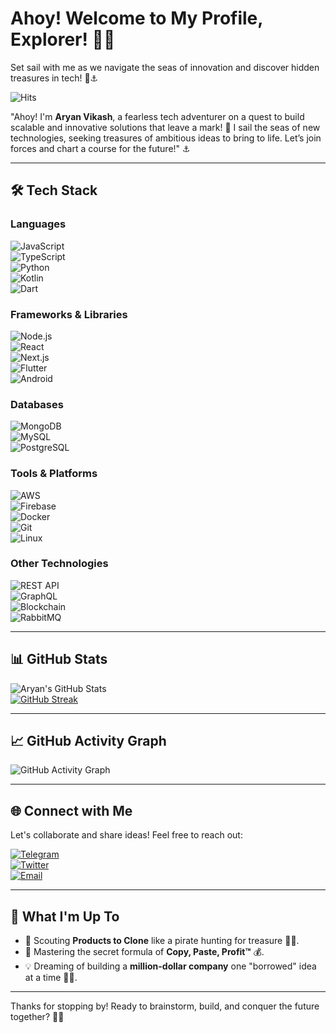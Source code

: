 # Ahoy! Welcome to My Profile, Explorer! 🏴‍☠️  
Set sail with me as we navigate the seas of innovation and discover hidden treasures in tech! 🌟⚓️  

![Hits](https://hits.seeyoufarm.com/api/count/incr/badge.svg?url=https://github.com/aryanvikash/)  

"Ahoy! I'm **Aryan Vikash**, a fearless tech adventurer on a quest to build scalable and innovative solutions that leave a mark! 🚀 I sail the seas of new technologies, seeking treasures of ambitious ideas to bring to life. Let’s join forces and chart a course for the future!" ⚓️



---

## 🛠️ **Tech Stack**  

### **Languages**  
![JavaScript](https://img.shields.io/badge/-JavaScript-F7DF1E?logo=javascript&logoColor=black)  
![TypeScript](https://img.shields.io/badge/-TypeScript-3178C6?logo=typescript&logoColor=white)  
![Python](https://img.shields.io/badge/-Python-3776AB?logo=python&logoColor=white)  
![Kotlin](https://img.shields.io/badge/-Kotlin-7F52FF?logo=kotlin&logoColor=white)  
![Dart](https://img.shields.io/badge/-Dart-0175C2?logo=dart&logoColor=white)  

### **Frameworks & Libraries**  
![Node.js](https://img.shields.io/badge/-Node.js-339933?logo=node.js&logoColor=white)  
![React](https://img.shields.io/badge/-React-61DAFB?logo=react&logoColor=black)  
![Next.js](https://img.shields.io/badge/-Next.js-000000?logo=next.js&logoColor=white)  
![Flutter](https://img.shields.io/badge/-Flutter-02569B?logo=flutter&logoColor=white)  
![Android](https://img.shields.io/badge/-Android-3DDC84?logo=android&logoColor=white)  

### **Databases**  
![MongoDB](https://img.shields.io/badge/-MongoDB-47A248?logo=mongodb&logoColor=white)  
![MySQL](https://img.shields.io/badge/-MySQL-4479A1?logo=mysql&logoColor=white)  
![PostgreSQL](https://img.shields.io/badge/-PostgreSQL-4169E1?logo=postgresql&logoColor=white)  

### **Tools & Platforms**  
![AWS](https://img.shields.io/badge/-AWS-232F3E?logo=amazon-aws&logoColor=white)  
![Firebase](https://img.shields.io/badge/-Firebase-FFCA28?logo=firebase&logoColor=black)  
![Docker](https://img.shields.io/badge/-Docker-2496ED?logo=docker&logoColor=white)  
![Git](https://img.shields.io/badge/-Git-F05032?logo=git&logoColor=white)  
![Linux](https://img.shields.io/badge/-Linux-FCC624?logo=linux&logoColor=black)  

### **Other Technologies**  
![REST API](https://img.shields.io/badge/-REST%20API-FF6F61?logo=rest&logoColor=white)  
![GraphQL](https://img.shields.io/badge/-GraphQL-E10098?logo=graphql&logoColor=white)  
![Blockchain](https://img.shields.io/badge/-Blockchain-121D33?logo=blockchain&logoColor=white)  
![RabbitMQ](https://img.shields.io/badge/-RabbitMQ-FF6600?logo=rabbitmq&logoColor=white)  

---

## 📊 **GitHub Stats**  

![Aryan's GitHub Stats](https://github-readme-stats.vercel.app/api?username=aryanvikash&show_icons=true&theme=default&hide_border=true)  
[![GitHub Streak](https://streak-stats.demolab.com?user=aryanvikash&theme=default&hide_border=true)](https://git.io/streak-stats)  

---

## 📈 **GitHub Activity Graph**  

![GitHub Activity Graph](https://github-readme-activity-graph.vercel.app/graph?username=aryanvikash&theme=github-dark&hide_border=true)  

---

## 🌐 **Connect with Me**  

Let's collaborate and share ideas! Feel free to reach out:  

[![Telegram](https://img.shields.io/badge/-Telegram-26A5E4?logo=telegram&logoColor=white)](https://telegram.dog/aryanvikash "Telegram")  
[![Twitter](https://img.shields.io/badge/-Twitter-1DA1F2?logo=twitter&logoColor=white)](https://twitter.com/_aryanvikash "Twitter")  
[![Email](https://img.shields.io/badge/-Email-D14836?logo=gmail&logoColor=white)](mailto:aryanvikash@duck.com "Mail")  

---

## 🚀 **What I'm Up To**  
- 🔭 Scouting **Products to Clone** like a pirate hunting for treasure 🏴‍☠️.  
- 🌱 Mastering the secret formula of **Copy, Paste, Profit™** 💰.  
- 💡 Dreaming of building a **million-dollar company** one "borrowed" idea at a time 🤑✨.  

---


Thanks for stopping by! Ready to brainstorm, build, and conquer the future together? 🚀🌟
